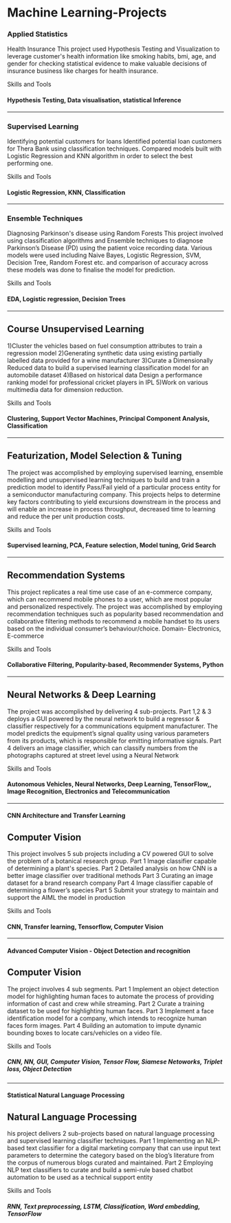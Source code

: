 # Machine Learning-Projects

### Applied Statistics
Health Insurance
This project used Hypothesis Testing and Visualization to leverage customer's health information like smoking habits, bmi, age, and gender for checking statistical evidence to make valuable decisions of insurance business like charges for health insurance.

Skills and Tools
#### Hypothesis Testing, Data visualisation, statistical Inference
--------------------------------------------------------------------------------------------------------------------------------------------------------------------------------
### Supervised Learning
Identifying potential customers for loans
Identified potential loan customers for Thera Bank using classification techniques. Compared models built with Logistic Regression and KNN algorithm in order to select the best performing one.

Skills and Tools
#### Logistic Regression, KNN, Classification
--------------------------------------------------------------------------------------------------------------------------------------------------------------------------------
### Ensemble Techniques
Diagnosing Parkinson's disease using Random Forests
This project involved using classification algorithms and Ensemble techniques to diagnose Parkinson’s Disease (PD) using the patient voice recording data. Various models were used including Naive Bayes, Logistic Regression, SVM, Decision Tree, Random Forest etc. and comparison of accuracy across these models was done to finalise the model for prediction.

Skills and Tools
#### EDA, Logistic regression, Decision Trees
------------------------------------------------------------------------------------------------------------------------------------------------------------------------------
## Course Unsupervised Learning
1)Cluster the vehicles based on fuel consumption attributes to train a regression model 2)Generating synthetic data using existing partially labelled data provided for a wine manufacturer 3)Curate a Dimensionally Reduced data to build a supervised learning classification model for an automobile dataset 4)Based on historical data Design a performance ranking model for professional cricket players in IPL 5)Work on various multimedia data for dimension reduction.

Skills and Tools
#### Clustering, Support Vector Machines, Principal Component Analysis, Classification
-----------------------------------------------------------------------------------------------------------------------------------------------------------------------------
## Featurization, Model Selection & Tuning

The project was accomplished by employing supervised learning, ensemble modelling and unsupervised learning techniques to build and train a prediction model to identify Pass/Fail yield of a particular process entity for a semiconductor manufacturing company. This projects helps to determine key factors contributing to yield excursions downstream in the process and will enable an increase in process throughput, decreased time to learning and reduce the per unit production costs.

Skills and Tools
#### Supervised learning, PCA, Feature selection, Model tuning, Grid Search
------------------------------------------------------------------------------------------------------------------------------------------------------------------------------
## Recommendation Systems
This project replicates a real time use case of an e-commerce company, which can recommend mobile phones to a user, which are most popular and personalized respectively. The project was accomplished by employing recommendation techniques such as popularity based recommendation and collaborative filtering methods to recommend a mobile handset to its users based on the individual consumer’s behaviour/choice. Domain- Electronics, E-commerce

Skills and Tools
#### Collaborative Filtering, Popularity-based, Recommender Systems, Python
-----------------------------------------------------------------------------------------------------------------------------------------------------------------------------
## Neural Networks & Deep Learning

The project was accomplished by delivering 4 sub-projects. Part 1,2 & 3 deploys a GUI powered by the neural network to build a regressor & classifier respectively for a communications equipment manufacturer. The model predicts the equipment’s signal quality using various parameters from its products, which is responsible for emitting informative signals. Part 4 delivers an image classifier, which can classify numbers from the photographs captured at street level using a Neural Network

Skills and Tools
#### Autonomous Vehicles, Neural Networks, Deep Learning, TensorFlow,, Image Recognition, Electronics and Telecommunication
-----------------------------------------------------------------------------------------------------------------------------------------------------------------------------

#### CNN Architecture and Transfer Learning
## Computer Vision

This project involves 5 sub projects including a CV powered GUI to solve the problem of a botanical research group. Part 1 Image classifier capable of determining a plant's species. Part 2 Detailed analysis on how CNN is a better image classifier over traditional methods Part 3 Curating an image dataset for a brand research company Part 4 Image classifier capable of determining a flower’s species Part 5 Submit your strategy to maintain and support the AIML the model in production

Skills and Tools
#### CNN, Transfer learning, Tensorflow, Computer Vision
------------------------------------------------------------------------------------------------------------------------------------------------------------------------------
#### Advanced Computer Vision - Object Detection and recognition
## Computer Vision

The project involves 4 sub segments. Part 1 Implement an object detection model for highlighting human faces to automate the process of providing information of cast and crew while streaming. Part 2 Curate a training dataset to be used for highlighting human faces. Part 3 Implement a face identification model for a company, which intends to recognize human faces form images. Part 4 Building an automation to impute dynamic bounding boxes to locate cars/vehicles on a video file.

Skills and Tools
##### CNN, NN, GUI, Computer Vision, Tensor Flow, Siamese Netoworks, Triplet loss, Object Detection
------------------------------------------------------------------------------------------------------------------------------------------------------------------------------
#### Statistical Natural Language Processing
## Natural Language Processing

his project delivers 2 sub-projects based on natural language processing and supervised learning classifier techniques. Part 1 Implementing an NLP-based text classifier for a digital marketing company that can use input text parameters to determine the category based on the blog’s literature from the corpus of numerous blogs curated and maintained. Part 2 Employing NLP text classifiers to curate and build a semi-rule based chatbot automation to be used as a technical support entity

Skills and Tools
##### RNN, Text preprocessing, LSTM, Classification, Word embedding, TensorFlow
